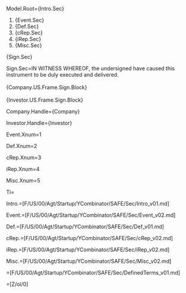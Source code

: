Model.Root={Intro.Sec}<ol><li>{Event.Sec}<li>{Def.Sec}<li>{cRep.Sec}<li>{iRep.Sec}<li>{Misc.Sec}</ol>{Sign.Sec}

Sign.Sec=IN WITNESS WHEREOF, the undersigned have caused this instrument to be duly executed and delivered.<br><br>{Company.US.Frame.Sign.Block}<br><br>{Investor.US.Frame.Sign.Block}
  
Company.Handle={Company}

Investor.Handle={Investor}

Event.Xnum=1

Def.Xnum=2

cRep.Xnum=3

iRep.Xnum=4

Misc.Xnum=5

Ti=</i>

Intro.=[F/US/00/Agt/Startup/YCombinator/SAFE/Sec/Intro_v01.md]

Event.=[F/US/00/Agt/Startup/YCombinator/SAFE/Sec/Event_v02.md]

Def.=[F/US/00/Agt/Startup/YCombinator/SAFE/Sec/Def_v01.md]

cRep.=[F/US/00/Agt/Startup/YCombinator/SAFE/Sec/cRep_v02.md]

iRep.=[F/US/00/Agt/Startup/YCombinator/SAFE/Sec/iRep_v02.md]

Misc.=[F/US/00/Agt/Startup/YCombinator/SAFE/Sec/Misc_v02.md]

=[F/US/00/Agt/Startup/YCombinator/SAFE/Sec/DefinedTerms_v01.md]

=[Z/ol/0]
